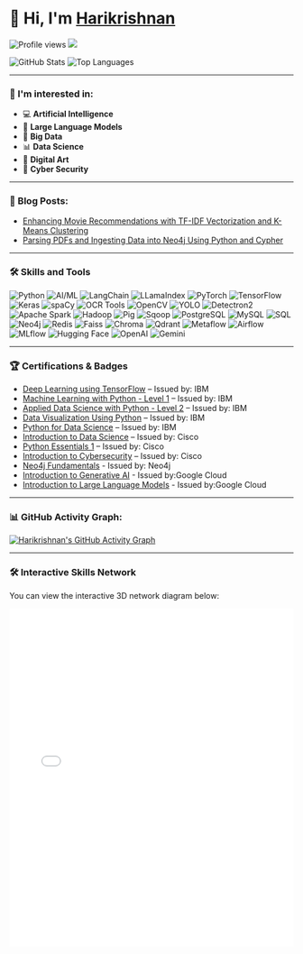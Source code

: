 # 👋 Hi, I'm [Harikrishnan](https://github.com/HarikrishnanK9/)

![Profile views](https://gpvc.arturio.dev/HarikrishnanK9)
<a href="https://hits.seeyoufarm.com">
  <img src="https://hits.seeyoufarm.com/api/count/incr/badge.svg?url=https%3A%2F%2Fgithub.com%2FHarikrishnanK9%2FHarikrishnanK9&count_bg=%2379C83D&title_bg=%23555555&icon=&icon_color=%23E7E7E7&title=hits&edge_flat=false"/>
</a>

![GitHub Stats](https://github-readme-stats.vercel.app/api?username=HarikrishnanK9&show_icons=true&theme=radical)
![Top Languages](https://github-readme-stats.vercel.app/api/top-langs/?username=HarikrishnanK9&layout=compact&theme=radical)

---

### 👀 I'm interested in:
- 💻 **Artificial Intelligence**
- 🤖 **Large Language Models**
- 🧠 **Big Data**
- 📊 **Data Science**
- 🎨 **Digital Art**
- 🔐 **Cyber Security**

---

### 📘 Blog Posts:
<!-- BLOG-POST-LIST:START -->
- [Enhancing Movie Recommendations with TF-IDF Vectorization and K-Means Clustering](https://medium.com/@harikrishnank497/enhancing-movie-recommendations-with-tf-idf-vectorization-and-k-means-clustering-183f19a4e4f3)
- [Parsing PDFs and Ingesting Data into Neo4j Using Python and Cypher](https://medium.com/@harikrishnank497/parsing-pdfs-and-ingesting-data-into-neo4j-using-python-4e0103144903)
<!-- BLOG-POST-LIST:END -->

---


### 🛠 Skills and Tools

![Python](https://img.shields.io/badge/-Python-333?style=flat&logo=python)
![AI/ML](https://img.shields.io/badge/-AI/ML-333?style=flat&logo=tensorflow)
![LangChain](https://img.shields.io/badge/-LangChain-333?style=flat&logo=langchain)
![LLamaIndex](https://img.shields.io/badge/-LLamaIndex-333?style=flat&logo=llamaindex)
![PyTorch](https://img.shields.io/badge/-PyTorch-333?style=flat&logo=pytorch)
![TensorFlow](https://img.shields.io/badge/-TensorFlow-333?style=flat&logo=tensorflow)
![Keras](https://img.shields.io/badge/-Keras-333?style=flat&logo=keras)
![spaCy](https://img.shields.io/badge/-spaCy-333?style=flat&logo=spacy)
![OCR Tools](https://img.shields.io/badge/-OCR%20Tools-333?style=flat&logo=ocr)
![OpenCV](https://img.shields.io/badge/-OpenCV-333?style=flat&logo=opencv)
![YOLO](https://img.shields.io/badge/-YOLO-333?style=flat&logo=yolo)
![Detectron2](https://img.shields.io/badge/-Detectron2-333?style=flat&logo=detectron2)
![Apache Spark](https://img.shields.io/badge/-Apache%20Spark-333?style=flat&logo=apachespark)
![Hadoop](https://img.shields.io/badge/-Hadoop-333?style=flat&logo=apachehadoop)
![Pig](https://img.shields.io/badge/-Pig-333?style=flat&logo=pig)
![Sqoop](https://img.shields.io/badge/-Sqoop-333?style=flat&logo=sqoop)
![PostgreSQL](https://img.shields.io/badge/-PostgreSQL-333?style=flat&logo=postgresql)
![MySQL](https://img.shields.io/badge/-MySQL-333?style=flat&logo=mysql)
![SQL](https://img.shields.io/badge/-SQL-333?style=flat&logo=sql)
![Neo4j](https://img.shields.io/badge/-Neo4j-333?style=flat&logo=neo4j)
![Redis](https://img.shields.io/badge/-Redis-333?style=flat&logo=redis)
![Faiss](https://img.shields.io/badge/-Faiss-333?style=flat&logo=faiss)
![Chroma](https://img.shields.io/badge/-Chroma-333?style=flat&logo=chroma)
![Qdrant](https://img.shields.io/badge/-Qdrant-333?style=flat&logo=qdrant)
![Metaflow](https://img.shields.io/badge/-Metaflow-333?style=flat&logo=metaflow)
![Airflow](https://img.shields.io/badge/-Airflow-333?style=flat&logo=apacheairflow)
![MLflow](https://img.shields.io/badge/-MLflow-333?style=flat&logo=mlflow)
![Hugging Face](https://img.shields.io/badge/-Hugging%20Face-333?style=flat&logo=huggingface)
![OpenAI](https://img.shields.io/badge/-OpenAI-333?style=flat&logo=openai)
![Gemini](https://img.shields.io/badge/-Gemini-333?style=flat&logo=gemini)

---

### 🏆 Certifications & Badges
- [Deep Learning using TensorFlow](https://www.credly.com/badges/c5ffa435-a288-470e-8de9-0b401a557401/public_url) – Issued by: IBM
- [Machine Learning with Python - Level 1](https://www.credly.com/badges/e6695394-c86d-428c-a337-9a663dff18b0/public_url) – Issued by: IBM
- [Applied Data Science with Python - Level 2](https://www.credly.com/badges/b2fc5872-1cef-4b1f-93c3-ec3912455b0b/public_url) – Issued by: IBM
- [Data Visualization Using Python](https://www.credly.com/badges/612c776c-2915-4e5d-9c65-984edbde1705/public_url) – Issued by: IBM
- [Python for Data Science](https://www.credly.com/badges/c3c68470-3177-42ab-824f-3c5b6ea772d1/public_url) – Issued by: IBM
- [Introduction to Data Science](https://www.credly.com/badges/db20bce8-c6a6-4b32-a4be-4af3822378ba/public_url) – Issued by: Cisco
- [Python Essentials 1](https://www.credly.com/badges/40e5a9e3-1863-4e7d-8cac-2b767b5be08d/public_url) – Issued by: Cisco
- [Introduction to Cybersecurity](https://www.credly.com/badges/50528dd9-f6a3-4cd0-a651-d7b4dd09c289/public_url) – Issued by: Cisco
- [Neo4j Fundamentals](https://graphacademy.neo4j.com/c/05a53d47-1ce0-4561-869f-5625ced665db/) - Issued by: Neo4j
- [Introduction to Generative AI](https://www.cloudskillsboost.google/public_profiles/da255358-a9e4-4edf-9c21-3ab9a12aff7c/badges/6012229) - Issued by:Google Cloud
- [Introduction to Large Language Models](https://www.cloudskillsboost.google/public_profiles/da255358-a9e4-4edf-9c21-3ab9a12aff7c/badges/6026067) - Issued by:Google Cloud

---


### 📊 GitHub Activity Graph:
[![Harikrishnan's GitHub Activity Graph](https://github-readme-activity-graph.vercel.app/graph?username=HarikrishnanK9&theme=github)](https://github.com/HarikrishnanK9)


---

### 🛠 Interactive Skills Network

You can view the interactive 3D network diagram below:

<iframe src="interactive_network_plot.html" width="100%" height="600px" frameborder="0"></iframe>





